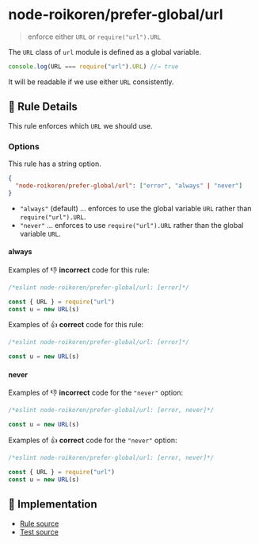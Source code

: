 # node-roikoren/prefer-global/url
> enforce either `URL` or `require("url").URL`

The `URL` class of `url` module is defined as a global variable.

```js
console.log(URL === require("url").URL) //→ true
```

It will be readable if we use either `URL` consistently.

## 📖 Rule Details

This rule enforces which `URL` we should use.

### Options

This rule has a string option.

```json
{
  "node-roikoren/prefer-global/url": ["error", "always" | "never"]
}
```

- `"always"` (default) ... enforces to use the global variable `URL` rather than `require("url").URL`.
- `"never"` ... enforces to use `require("url").URL` rather than the global variable `URL`.

#### always

Examples of :-1: **incorrect** code for this rule:

```js
/*eslint node-roikoren/prefer-global/url: [error]*/

const { URL } = require("url")
const u = new URL(s)
```

Examples of :+1: **correct** code for this rule:

```js
/*eslint node-roikoren/prefer-global/url: [error]*/

const u = new URL(s)
```

#### never

Examples of :-1: **incorrect** code for the `"never"` option:

```js
/*eslint node-roikoren/prefer-global/url: [error, never]*/

const u = new URL(s)
```

Examples of :+1: **correct** code for the `"never"` option:

```js
/*eslint node-roikoren/prefer-global/url: [error, never]*/

const { URL } = require("url")
const u = new URL(s)
```

## 🔎 Implementation

- [Rule source](https://github.com/roikoren755/eslint-plugin-node/blob/v3.0.0/src/rules/prefer-global/url.ts)
- [Test source](https://github.com/roikoren755/eslint-plugin-node/blob/v3.0.0/tests/src/rules/prefer-global/url.ts)
